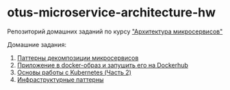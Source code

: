 # otus-microservice-architecture-hw
Репозиторий домашних заданий по курсу ["Архитектура микросервисов"](https://otus.ru/lessons/microservice-architecture/)

Домашние задания:
1. [Паттерны декомпозиции микросервисов](https://github.com/toolen/otus-microservice-architecture-hw/tree/hw-01)
2. [Приложение в docker-образ и запушить его на Dockerhub](https://github.com/toolen/otus-microservice-architecture-hw/tree/hw-02)
3. [Основы работы с Kubernetes (Часть 2)](https://github.com/toolen/otus-microservice-architecture-hw/tree/hw-03)
4. [Инфраструктурные паттерны](https://github.com/toolen/otus-microservice-architecture-hw/tree/hw-04)